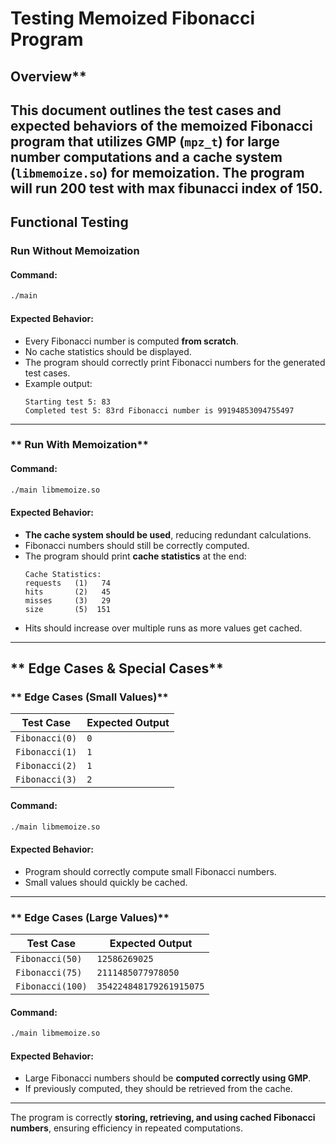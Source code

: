 # **Testing Memoized Fibonacci Program**

##  Overview**
This document outlines the test cases and expected behaviors of the **memoized Fibonacci program** that utilizes **GMP (`mpz_t`)** for large number computations and a **cache system (`libmemoize.so`)** for memoization.
The program will run 200 test with max fibunacci index of 150.
---

## **Functional Testing**
### **Run Without Memoization**
#### **Command:**
```bash
./main
```
#### **Expected Behavior:**
- Every Fibonacci number is computed **from scratch**.
- No cache statistics should be displayed.
- The program should correctly print Fibonacci numbers for the generated test cases.
- Example output:
  ```
  Starting test 5: 83
  Completed test 5: 83rd Fibonacci number is 99194853094755497
  ```

---

### ** Run With Memoization**
#### **Command:**
```bash
./main libmemoize.so
```
#### **Expected Behavior:**
- **The cache system should be used**, reducing redundant calculations.
- Fibonacci numbers should still be correctly computed.
- The program should print **cache statistics** at the end:
  ```
  Cache Statistics:
  requests   (1)   74
  hits       (2)   45
  misses     (3)   29
  size       (5)  151
  ```
- Hits should increase over multiple runs as more values get cached.

---

## ** Edge Cases & Special Cases**

### ** Edge Cases (Small Values)**
| Test Case | Expected Output |
|-----------|----------------|
| `Fibonacci(0)`  | `0` |
| `Fibonacci(1)`  | `1` |
| `Fibonacci(2)`  | `1` |
| `Fibonacci(3)`  | `2` |

#### **Command:**
```bash
./main libmemoize.so
```
#### **Expected Behavior:**
- Program should correctly compute small Fibonacci numbers.
- Small values should quickly be cached.

---

### ** Edge Cases (Large Values)**
| Test Case | Expected Output |
|-----------|----------------|
| `Fibonacci(50)`  | `12586269025` |
| `Fibonacci(75)`  | `2111485077978050` |
| `Fibonacci(100)` | `354224848179261915075` |

#### **Command:**
```bash
./main libmemoize.so
```
#### **Expected Behavior:**
- Large Fibonacci numbers should be **computed correctly using GMP**.
- If previously computed, they should be retrieved from the cache.


---

The program is correctly **storing, retrieving, and using cached Fibonacci numbers**, ensuring efficiency in repeated computations.



